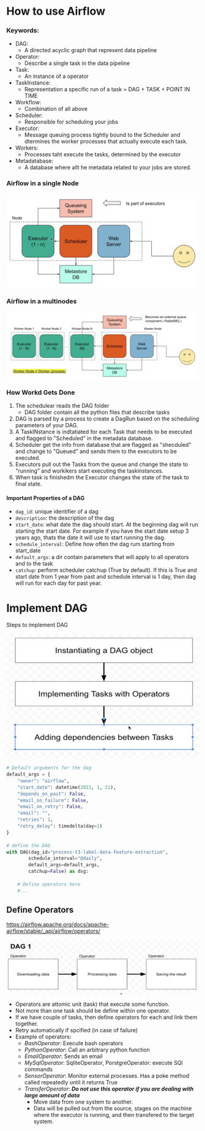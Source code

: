 # How to use Airflow 

### Keywords:
- DAG:
  - A directed acyclic graph that represent data pipeline
- Operator:
  - Describe a single task in the data pipeline 
- Task:
  - An instance of a operator 
- TaskInstance:
  - Representation a specific run of a task = DAG + TASK + POINT IN TIME
- Workflow:
  - Combination of all above 
- Scheduler:
  - Responsible for scheduling your jobs
- Executor:
  - Message queuing process tightly bound to the Scheduler and dtermines the worker processes that actually execute each task. 
- Workers:
  - Processes taht execute the tasks, determined by the executor
- Metadatabase:
  - A database where allt he metadata related to your jobs are stored.

### Airflow in a single Node 
![img1](img/sf1.png)

### Airflow in a multinodes 
![img2](img/sf2.png)

### How Workd Gets Done 

1. The schedulear reads the DAG folder
    - DAG folder contain all the python files that describe tasks
2. DAG is parsed by a process to create a DagRun based on the scheduling parameters of your DAG.
3. A TaskINstance is indtatiated for each Task that needs to be executed and flagged to "Scheduled" in the metadata database.
4. Scheduler get the info from database that are flagged as "shecduled" and change to "Queued" and sends them to the executors to be executed. 
5. Executors pull out the Tasks from the queue and change the state to "running" and workikers start executing the taskinstances. 
6. When task is finishedm the Executor changes the state of the task to final state.
 
#### Important Properties of a DAG
- `dag_id`: unique identifier of a dag
- `description`: the description of the dag
- `start_date`: what date the dag should start. At the beginning dag will run starting the start date. For example if you have the start date setup 3 years ago, thats the date it will use to start running the dag.
- `schedule_interval`: Define how often the dag rum starting from start_date
- `default_args`: a dir contain parameters that will apply to all operators and to the task
- `catchup`: perform scheduler catchup (True by default). If this is True and start date from 1 year from past and schedule interval is 1 day, then dag will run for each day for past year. 

# Implement DAG
Steps to implement DAG

![img3](img/dag1.png)

```python
# Default arguments for the dag
default_args = {
    "owner": "airflow",
    "start_date": datetime(2021, 1, 21),
    "depends_on_past": False,
    "email_on_failure": False,
    "email_on_retry": False,
    "email": "",
    "retries": 1,
    "retry_delay": timedelta(day=1)
}

# define the DAG
with DAG(dag_id="process-t3-label-data-feature-extraction",
        schedule_interval="@daily",
        default_args=default_args,
        catchup=False) as dsg:

    # Define operators here 
    #...
```

## Define Operators

https://airflow.apache.org/docs/apache-airflow/stable/_api/airflow/operators/

![operators](img/operator1.png)

- Operators are attomic unit (task) that execute some function. 
- Not more than one task should be define within one operator. 
- If we have couple of tasks, then define operators for each and link them together.
- Retry automatically if spcified (in case of failure)
- Example of operators:
  - *BashOperator*: Execute bash operators
  - *PythonOperator*: Call an arbitrary python function
  - *EmailOperator*: Sends an email
  - *MySqlOperator*: SqliteOperator, PorstgreOperator: execute SQl commands 
  - *SensorOperator*: Monitor external processes. Has a poke method called repeatedly until it returns True
  - *TransferOperator*: **_Do not use this operator if you are dealing with large amount of data_**
    - Move data from one system to another. 
    - Data will be pulled out from the source, stages on the machine where the executor is running, and then transfered to the target system.






